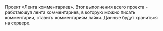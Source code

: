 Проект «Лента комментариев».
Bтог выполнения всего проекта - работающуя лента комментариев, в которую можно писать комментарии, ставить комментариям лайки.
Данные будут храниться на сервере.
